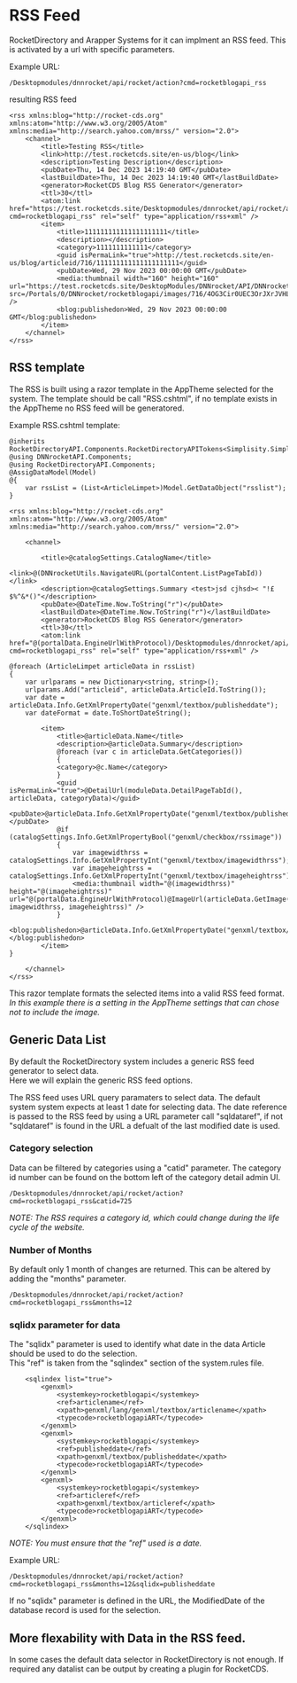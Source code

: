 ﻿# RSS Feed
RocketDirectory and Arapper Systems for it can implment an RSS feed.  This is activated by a url with specific parameters.

Example URL:
```
/Desktopmodules/dnnrocket/api/rocket/action?cmd=rocketblogapi_rss
```
resulting RSS feed
```
<rss xmlns:blog="http://rocket-cds.org" xmlns:atom="http://www.w3.org/2005/Atom" xmlns:media="http://search.yahoo.com/mrss/" version="2.0">
    <channel>
        <title>Testing RSS</title>
        <link>http://test.rocketcds.site/en-us/blog</link>
        <description>Testing Description</description>
        <pubDate>Thu, 14 Dec 2023 14:19:40 GMT</pubDate>
        <lastBuildDate>Thu, 14 Dec 2023 14:19:40 GMT</lastBuildDate>
        <generator>RocketCDS Blog RSS Generator</generator>
        <ttl>30</ttl>
        <atom:link href="https://test.rocketcds.site/Desktopmodules/dnnrocket/api/rocket/action?cmd=rocketblogapi_rss" rel="self" type="application/rss+xml" />
        <item>
            <title>111111111111111111111</title>
            <description></description>
            <category>1111111111111</category>
            <guid isPermaLink="true">http://test.rocketcds.site/en-us/blog/articleid/716/111111111111111111111</guid>
            <pubDate>Wed, 29 Nov 2023 00:00:00 GMT</pubDate>
            <media:thumbnail width="160" height="160" url="https://test.rocketcds.site/DesktopModules/DNNrocket/API/DNNrocketThumb.ashx?src=/Portals/0/DNNrocket/rocketblogapi/images/716/4OG3Cir0UEC3OrJXrJVHLg.jpg&w=160&h=160&imgtype=jpg" />
            <blog:publishedon>Wed, 29 Nov 2023 00:00:00 GMT</blog:publishedon>
        </item>
    </channel>
</rss>
```
## RSS template
The RSS is built using a razor template in the AppTheme selected for the system.  The template should be call "RSS.cshtml", if no template exists in the AppTheme no RSS feed will be generatored.  

Example RSS.cshtml template:
```
@inherits RocketDirectoryAPI.Components.RocketDirectoryAPITokens<Simplisity.SimplisityRazor>
@using DNNrocketAPI.Components;
@using RocketDirectoryAPI.Components;
@AssigDataModel(Model)
@{
    var rssList = (List<ArticleLimpet>)Model.GetDataObject("rsslist");
}

<rss xmlns:blog="http://rocket-cds.org" xmlns:atom="http://www.w3.org/2005/Atom" xmlns:media="http://search.yahoo.com/mrss/" version="2.0">

    <channel>
        
        <title>@catalogSettings.CatalogName</title>
        <link>@(DNNrocketUtils.NavigateURL(portalContent.ListPageTabId))</link>
        <description>@catalogSettings.Summary <test>jsd cjhsd>< "!£$%^&*()"</description>
        <pubDate>@DateTime.Now.ToString("r")</pubDate>
        <lastBuildDate>@DateTime.Now.ToString("r")</lastBuildDate>
        <generator>RocketCDS Blog RSS Generator</generator>
        <ttl>30</ttl>
        <atom:link href="@(portalData.EngineUrlWithProtocol)/Desktopmodules/dnnrocket/api/rocket/action?cmd=rocketblogapi_rss" rel="self" type="application/rss+xml" />

@foreach (ArticleLimpet articleData in rssList)
{
    var urlparams = new Dictionary<string, string>();
    urlparams.Add("articleid", articleData.ArticleId.ToString());
    var date = articleData.Info.GetXmlPropertyDate("genxml/textbox/publisheddate");
    var dateFormat = date.ToShortDateString();

        <item>
            <title>@articleData.Name</title>
            <description>@articleData.Summary</description>
            @foreach (var c in articleData.GetCategories())
            {
            <category>@c.Name</category>
            }
            <guid isPermaLink="true">@DetailUrl(moduleData.DetailPageTabId(), articleData, categoryData)</guid>
            <pubDate>@articleData.Info.GetXmlPropertyDate("genxml/textbox/publisheddate").ToString("r")</pubDate>
            @if (catalogSettings.Info.GetXmlPropertyBool("genxml/checkbox/rssimage"))
            {
                var imagewidthrss = catalogSettings.Info.GetXmlPropertyInt("genxml/textbox/imagewidthrss");
                var imageheightrss = catalogSettings.Info.GetXmlPropertyInt("genxml/textbox/imageheightrss");
                <media:thumbnail width="@(imagewidthrss)" height="@(imageheightrss)" url="@(portalData.EngineUrlWithProtocol)@ImageUrl(articleData.GetImage(0).RelPath, imagewidthrss, imageheightrss)" />
            } 
            <blog:publishedon>@articleData.Info.GetXmlPropertyDate("genxml/textbox/publisheddate").ToString("r")</blog:publishedon>
        </item>
}

    </channel>
</rss>
```
This razor template formats the selected items into a valid RSS feed format.  
*In this example there is a setting in the AppTheme settings that can chose not to include the image.*  


## Generic Data List 
By default the RocketDirectory system includes a generic RSS feed generator to select data.    
Here we will explain the generic RSS feed options.  

The RSS feed uses URL query paramaters to select data.  The default system system expects at least 1 date for selecting data.  The date reference is passed to the RSS feed by using a URL parameter call "sqldataref", if not "sqldataref" is found in the URL a defualt of the last modified date is used.  

### Category selection
Data can be filtered by categories using a "catid" parameter.  The category id number can be found on the bottom left of the category detail admin UI.
```
/Desktopmodules/dnnrocket/api/rocket/action?cmd=rocketblogapi_rss&catid=725
```
*NOTE: The RSS requires a category id, which could change during the life cycle of the website.*  

### Number of Months
By default only 1 month of changes are returned.  This can be altered by adding the "months" parameter.  
```
/Desktopmodules/dnnrocket/api/rocket/action?cmd=rocketblogapi_rss&months=12
```
### sqlidx parameter for data
The "sqlidx" parameter is used to identify what date in the data Article should be used to do the selection.  
This "ref" is taken from the "sqlindex" section of the system.rules file.
```
	<sqlindex list="true">
		<genxml>
			<systemkey>rocketblogapi</systemkey>
			<ref>articlename</ref>
			<xpath>genxml/lang/genxml/textbox/articlename</xpath>
			<typecode>rocketblogapiART</typecode>
		</genxml>
		<genxml>
			<systemkey>rocketblogapi</systemkey>
			<ref>publisheddate</ref>
			<xpath>genxml/textbox/publisheddate</xpath>
			<typecode>rocketblogapiART</typecode>
		</genxml>
		<genxml>
			<systemkey>rocketblogapi</systemkey>
			<ref>articleref</ref>
			<xpath>genxml/textbox/articleref</xpath>
			<typecode>rocketblogapiART</typecode>
		</genxml>
	</sqlindex>
```
*NOTE: You must ensure that the "ref" used is a date.*

Example URL:
```
/Desktopmodules/dnnrocket/api/rocket/action?cmd=rocketblogapi_rss&months=12&sqlidx=publisheddate
```
If no "sqlidx" parameter is defined in the URL, the ModifiedDate of the database record is used for the selection.  

## More flexability with Data in the RSS feed.
In some cases the default data selector in RocketDirectory is not enough.  If required any datalist can be output by creating a plugin for RocketCDS.


